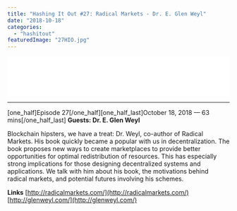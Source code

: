 ```yaml
---
title: "Hashing It Out #27: Radical Markets - Dr. E. Glen Weyl"
date: "2018-10-18"
categories: 
  - "hashitout"
featuredImage: "27HIO.jpg"
---
```


<iframe style="border: none;" src="//html5-player.libsyn.com/embed/episode/id/7231469/height/90/theme/custom/autoplay/no/autonext/no/thumbnail/yes/preload/no/no_addthis/no/direction/backward/render-playlist/no/custom-color/87A93A/" width="100%" height="90" scrolling="no" allowfullscreen="allowfullscreen"></iframe>

* * *

\[one\_half\]Episode 27\[/one\_half\]\[one\_half\_last\]October 18, 2018 — 63 mins\[/one\_half\_last\] **Guests: Dr. E. Glen Weyl**

Blockchain hipsters, we have a treat: Dr. Weyl, co-author of Radical Markets. His book quickly became a popular with us in decentralization. The book proposes new ways to create marketplaces to provide better opportunities for optimal redistribution of resources. This has especially strong implications for those designing decentralized systems and applications. We talk with him about his book, the motivations behind radical markets, and potential futures involving his schemes.

**Links** [http://radicalmarkets.com/](http://radicalmarkets.com/) [http://glenweyl.com/](http://glenweyl.com/)
